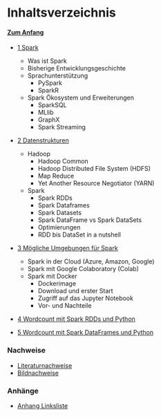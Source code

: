 # Inhaltsverzeichnis 

#### [Zum Anfang](README.md "zur Startseite")

* [1 Spark](01_Spark_Umfeld.md "zum Kapitel")
    * Was ist Spark
    * Bisherige Entwicklungsgeschichte
    * Sprachunterstützung
      * PySpark
      * SparkR
    * Spark Ökosystem und Erweiterungen
      * SparkSQL
      * MLlib
      * GraphX
      * Spark Streaming 

* [2 Datenstrukturen](02_Datenstrukturen.md "zum Kapitel")
    * Hadoop
      * Hadoop Common
      * Hadoop Distributed File System (HDFS)
      * Map Reduce
      * Yet Another Resource Negotiator (YARN)
    * Spark
      * Spark RDDs
      * Spark Dataframes 
      * Spark Datasets
      * Spark DataFrame vs Spark DataSets
      * Optimierungen
      * RDD bis DataSet in a nutshell

* [3 Mögliche Umgebungen für Spark](03_Mögliche_Umgebungen_für_Spark.md "zum Kapitel")
    * Spark in der Cloud (Azure, Amazon, Google)
    * Spark mit Google Colaboratory (Colab)
    * Spark mit Docker
        * Dockerimage
        * Download und erster Start
        * Zugriff auf das Jupyter Notebook
        * Vor- und Nachteile
  
* [4 Wordcount mit Spark RDDs und Python](04_Wordcount_mit_Spark_RDDs_und_Python.md "zum Kapitel")

* [5 Wordcount mit Spark DataFrames und Python](05_Wordcount_mit_Spark_DataFrames_und_Python.md "zum Kapitel")

### Nachweise

* [Literaturnachweise](90_Literaturnachweise.md "zum Kapitel")
* [Bildnachweise](91_Bildnachweise.md "zum Kapitel")

### Anhänge

* [Anhang Linksliste](Anhang_Linkliste.md "zum Kapitel")
